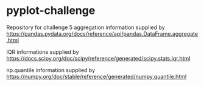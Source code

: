 # pyplot-challenge
Repository for challenge 5 
aggregation information supplied by https://pandas.pydata.org/docs/reference/api/pandas.DataFrame.aggregate.html

IQR informations supplied by https://docs.scipy.org/doc/scipy/reference/generated/scipy.stats.iqr.html

np.quantile information supplied by https://numpy.org/doc/stable/reference/generated/numpy.quantile.html